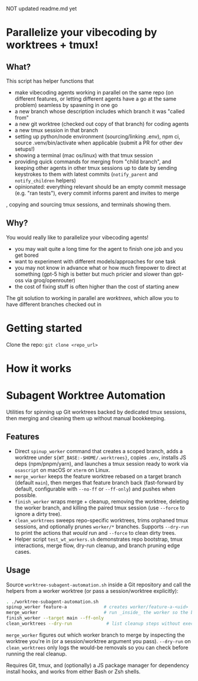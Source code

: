 NOT updated readme.md yet

# Parallelize your vibecoding by worktrees + tmux!
## What?
This script has helper functions that
- make vibecoding agents working in parallel on the same repo (on different features, or letting different agents have a go at the same problem) seamless by spawning in one go
- a new branch whose description includes which branch it was "called from"
- a new git worktree (checked out copy of that branch) for coding agents
- a new tmux session in that branch
- setting up python/node environment (sourcing/linking .env), npm ci, source .venv/bin/activate when applicable (submit a PR for other dev setups!)
- showing a terminal (mac os/linux) with that tmux session
- providing quick commands for merging from "child branch", and keeping other agents in other tmux sessions up to date by sending keystrokes to them with latest commits (`notify_parent` and `notify_children` helpers)
- opinionated: everything relevant should be an empty commit message (e.g. "ran tests"), every commit informs parent and invites to merge


, copying and sourcing tmux sessions, and terminals showing them.
## Why?
You would really like to parallelize your vibecoding agents!
- you may wait quite a long time for the agent to finish one job and you get bored
- want to experiment with different models/approaches for one task
- you may not know in advance what or how much firepower to direct at something (gpt-5 high is better but much pricier and slower than gpt-oss via groq/openrouter)
- the cost of fixing stuff is often higher than the cost of starting anew

The git solution to working in parallel are _worktrees_, which allow you to have different branches checked out in 
# Getting started
Clone the repo: `git clone <repo_url>`
# How it works

# Subagent Worktree Automation


Utilities for spinning up Git worktrees backed by dedicated tmux sessions, then merging and cleaning them up without manual bookkeeping.

## Features
- Direct `spinup_worker` command that creates a scoped branch, adds a worktree under `${WT_BASE:-$HOME/.worktrees}`, copies `.env`, installs JS deps (npm/pnpm/yarn), and launches a tmux session ready to work via `osascript` on macOS or `xterm` on Linux.
- `merge_worker` keeps the feature worktree rebased on a target branch (default `main`), then merges that feature branch back (fast-forward by default, configurable with `--no-ff` or `--ff-only`) and pushes when possible.
- `finish_worker` wraps merge + cleanup, removing the worktree, deleting the worker branch, and killing the paired tmux session (use `--force` to ignore a dirty tree).
- `clean_worktrees` sweeps repo-specific worktrees, trims orphaned tmux sessions, and optionally prunes `worker/*` branches. Supports `--dry-run` to print the actions that _would_ run and `--force` to clean dirty trees.
- Helper script `test_wt_workers.sh` demonstrates repo bootstrap, tmux interactions, merge flow, dry-run cleanup, and branch pruning edge cases.

## Usage
Source `worktree-subagent-automation.sh` inside a Git repository and call the helpers from a worker worktree (or pass a session/worktree explicitly):

```sh
. ./worktree-subagent-automation.sh
spinup_worker feature-a              # creates worker/feature-a-<uid>
merge_worker                         # run _inside_ the worker so the branch/worktree can be inferred
finish_worker --target main --ff-only
clean_worktrees --dry-run             # list cleanup steps without executing them
```

`merge_worker` figures out which worker branch to merge by inspecting the worktree you're in (or a session/worktree argument you pass). `--dry-run` on `clean_worktrees` only logs the would-be removals so you can check before running the real cleanup.

Requires Git, tmux, and (optionally) a JS package manager for dependency install hooks, and works from either Bash or Zsh shells.
